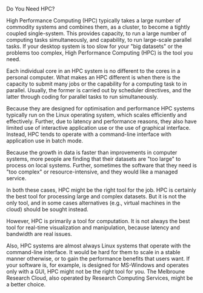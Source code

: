 Do You Need HPC?

High Performance Computing (HPC) typically takes a large number of commodity systems and combines them, as a cluster, to 
become a tightly coupled single-system. This provides capacity, to run a large number of computing tasks simultaneously, and 
capability, to run large-scale parallel tasks. If your desktop system is too slow for your "big datasets" or the problems 
too complex, High Performance Computing (HPC) is the tool you need.

Each individual core in an HPC system is no different to the cores in a personal computer. What makes an HPC different is 
when there is the capacity to submit many jobs or the capability for a computing task to in parallel. Usually, the former is 
carried out by scheduler directives, and the latter through coding for parallel tasks to run simultaneously.

Because they are designed for optimisation and performance HPC systems typically run on the Linux operating system, which 
scales efficiently and effectively. Further, due to latency and performance reasons, they also have limited use of 
interactive application use or the use of graphical interface. Instead, HPC tends to operate with a command-line interface 
with application use in batch mode.

Because the growth in data is faster than improvements in computer systems, more people are finding that their datasets are 
"too large" to process on local systems. Further, sometimes the software that they need is "too complex" or 
resource-intensive, and they would like a managed service.

In both these cases, HPC might be the right tool for the job. HPC is certainly the best tool for processing large and 
complex datasets. But it is not the only tool, and in some cases alternatives (e.g., virtual machines in the cloud) should 
be sought instead.

However, HPC is primarily a tool for computation. It is not always the best tool for real-time visualization and 
manipulation, because latency and bandwidth are real issues.

Also, HPC systems are almost always Linux systems that operate with the command-line interface. It would be hard for them to 
scale in a stable manner otherwise, or to gain the performance benefits that users want. If your software is, for example, 
is designed for MS-Windows and operates only with a GUI, HPC might not be the right tool for you. The Melbroune Research 
Cloud, also operated by Research Computing Services, might be a better choice.

